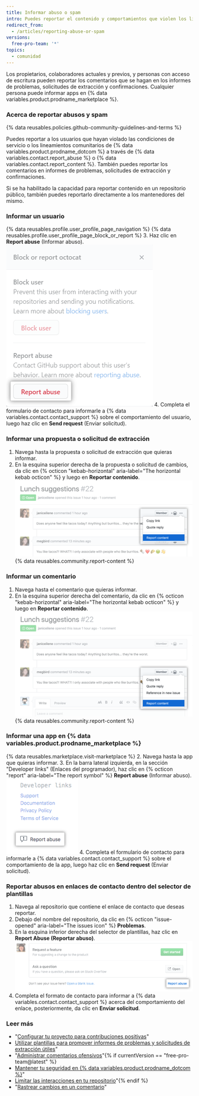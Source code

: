 ```yaml
---
title: Informar abuso o spam
intro: Puedes reportar el contenido y comportamientos que violen los lineamientos y condiciones de la comunidad.
redirect_from:
  - /articles/reporting-abuse-or-spam
versions:
  free-pro-team: '*'
topics:
  - comunidad
---
```


Los propietarios, colaboradores actuales y previos, y personas con acceso de escritura pueden reportar los comentarios que se hagan en los informes de problemas, solicitudes de extracción y confirmaciones. Cualquier persona puede informar apps en {% data variables.product.prodname_marketplace %}.

### Acerca de reportar abusos y spam

{% data reusables.policies.github-community-guidelines-and-terms %}

Puedes reportar a los usuarios que hayan violado las condiciones de servicio o los lineamientos comunitarios de {% data variables.product.prodname_dotcom %} a través de {% data variables.contact.report_abuse %} o {% data variables.contact.report_content %}. También puedes reportar los comentarios en informes de problemas, solicitudes de extracción y confirmaciones.

Si se ha habilitado la capacidad para reportar contenido en un repositorio público, también puedes reportarlo directamente a los mantenedores del mismo.

### Informar un usuario

{% data reusables.profile.user_profile_page_navigation %}
{% data reusables.profile.user_profile_page_block_or_report %}
3. Haz clic en **Report abuse** (Informar abuso). ![Cuadro de modo con opciones para bloquear a un usuario o reportar abusos](/assets/images/help/profile/profile-report-abuse.png)
4. Completa el formulario de contacto para informarle a {% data variables.contact.contact_support %} sobre el comportamiento del usuario, luego haz clic en **Send request** (Enviar solicitud).

### Informar una propuesta o solicitud de extracción

1. Navega hasta la propuesta o solicitud de extracción que quieras informar.
2. En la esquina superior derecha de la propuesta o solicitud de cambios, da clic en
{% octicon "kebab-horizontal" aria-label="The horizontal kebab octicon" %} y luego en **Reportar contenido**.
  ![Botón para informar un comentario](/assets/images/help/repository/menu-report-issue-or-pr.png)
{% data reusables.community.report-content %}

### Informar un comentario

1. Navega hasta el comentario que quieras informar.
2. En la esquina superior derecha del comentario, da clic en
{% octicon "kebab-horizontal" aria-label="The horizontal kebab octicon" %} y luego en **Reportar contenido**.
![Menú Kebab con opción para informar un comentario](/assets/images/help/repository/menu-report-comment.png)
{% data reusables.community.report-content %}

### Informar una app en {% data variables.product.prodname_marketplace %}

{% data reusables.marketplace.visit-marketplace %}
2. Navega hasta la app que quieras informar.
3. En la barra lateral izquierda, en la sección "Developer links" (Enlaces del programador), haz clic en {% octicon "report" aria-label="The report symbol" %} **Report abuse** (Informar abuso). ![Botón para informar una app en {% data variables.product.prodname_marketplace %}](/assets/images/help/marketplace/marketplace-report-app.png)
4. Completa el formulario de contacto para informarle a {% data variables.contact.contact_support %} sobre el comportamiento de la app, luego haz clic en **Send request** (Enviar solicitud).

### Reportar abusos en enlaces de contacto dentro del selector de plantillas

1. Navega al repositorio que contiene el enlace de contacto que deseas reportar.
2. Debajo del nombre del repositorio, da clic en {% octicon "issue-opened" aria-label="The issues icon" %} **Problemas**.
3. En la esquina inferior derecha del selector de plantillas, haz clic en **Report Abuse (Reportar abuso)**. ![Enlace para denunciar un abuso](/assets/images/help/repository/template-chooser-report-abuse.png)
4. Completa el formato de contacto para informar a {% data variables.contact.contact_support %} acerca del comportamiento del enlace, posteriormente, da clic en **Enviar solicitud**.

### Leer más

- "[Configurar tu proyecto para contribuciones positivas](/articles/setting-up-your-project-for-healthy-contributions)"
- [Utilizar plantillas para promover informes de problemas y solicitudes de extracción útiles](/github/building-a-strong-community/using-templates-to-encourage-useful-issues-and-pull-requests)"
- "[Administrar comentarios ofensivos](/articles/managing-disruptive-comments)"{% if currentVersion == "free-pro-team@latest" %}
- [Mantener tu seguridad en {% data variables.product.prodname_dotcom %}](/github/building-a-strong-community/maintaining-your-safety-on-github)"
- [Limitar las interacciones en tu repositorio](/github/building-a-strong-community/limiting-interactions-in-your-repository)"{% endif %}
- "[Rastrear cambios en un comentario](/articles/tracking-changes-in-a-comment)"
